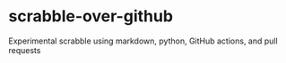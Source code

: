 # scrabble-over-github
Experimental scrabble using markdown, python, GitHub actions, and pull requests
